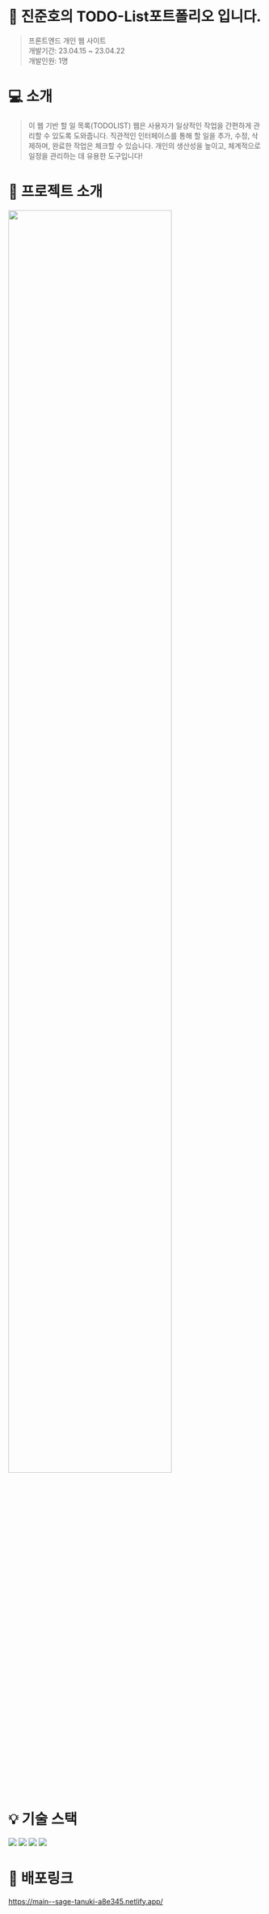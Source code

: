 # 📜 진준호의 TODO-List포트폴리오 입니다. 

> 프론트엔드 개인 웹 사이트 <br />
> 개발기간: 23.04.15 ~ 23.04.22 <br />
> 개발인원: 1명

# 💻 소개
> 이 웹 기반 할 일 목록(TODOLIST) 웹은 사용자가 일상적인 작업을 간편하게 관리할 수 있도록 도와줍니다. 직관적인 인터페이스를 통해 할 일을 추가, 수정, 삭제하며, 완료한 작업은 체크할 수 있습니다. 개인의 생산성을 높이고, 체계적으로 일정을 관리하는 데 유용한 도구입니다!

# 📝 프로젝트 소개
<img width="80%" src="" />

# 💡 기술 스택
<img src="https://img.shields.io/badge/html5-E34F26?style=for-the-badge&logo=html5&logoColor=white"> <img src="https://img.shields.io/badge/css-1572B6?style=for-the-badge&logo=css3&logoColor=white"> 
<img src="https://img.shields.io/badge/javascript-F7DF1E?style=for-the-badge&logo=javascript&logoColor=black"> <img src="https://img.shields.io/badge/react-61DAFB?style=for-the-badge&logo=react&logoColor=black"> 

# 🔗 배포링크
https://main--sage-tanuki-a8e345.netlify.app/
